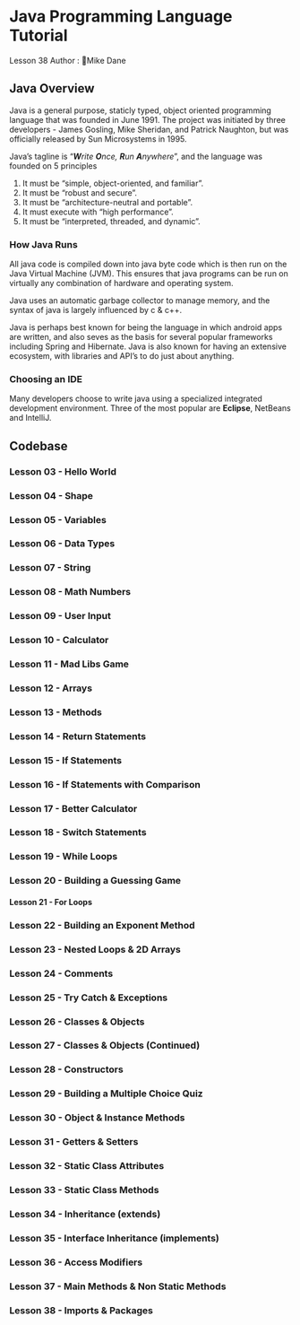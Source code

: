 # Java Programming Language Tutorial

Lesson 38
Author : 🦒Mike Dane

## Java Overview

Java is a general purpose, staticly typed, object oriented programming language that was founded in June 1991. The project was initiated by three developers - James Gosling, Mike Sheridan, and Patrick Naughton, but was officially released by Sun Microsystems in 1995.

Java’s tagline is “***W**rite **O**nce, **R**un **A**nywhere*”, and the language was founded on 5 principles

1. It must be “simple, object-oriented, and familiar”.
2. It must be “robust and secure”.
3. It must be “architecture-neutral and portable”.
4. It must execute with “high performance”.
5. It must be “interpreted, threaded, and dynamic”.

### How Java Runs

All java code is compiled down into java byte code which is then run on the Java Virtual Machine (JVM). This ensures that java programs can be run on virtually any combination of hardware and operating system.

Java uses an automatic garbage collector to manage memory, and the syntax of java is largely influenced by c & c++.

Java is perhaps best known for being the language in which android apps are written, and also seves as the basis for several popular frameworks including Spring and Hibernate. Java is also known for having an extensive ecosystem, with libraries and API’s to do just about anything.

### Choosing an IDE

Many developers choose to write java using a specialized integrated development environment. Three of the most popular are **Eclipse**, NetBeans and IntelliJ.

## Codebase

### Lesson 03 - Hello World

### Lesson 04 - Shape

### Lesson 05 - Variables

### Lesson 06 - Data Types

### Lesson 07 - String

### Lesson 08 - Math Numbers

### Lesson 09 - User Input

### Lesson 10 - Calculator

### Lesson 11 - Mad Libs Game

### Lesson 12 - Arrays

### Lesson 13 - Methods

### Lesson 14 - Return Statements

### Lesson 15 - If Statements

### Lesson 16 - If Statements with Comparison

### Lesson 17 - Better Calculator

### Lesson 18 - Switch Statements

### Lesson 19 - While Loops

### Lesson 20 - Building a Guessing Game

#### Lesson 21 - For Loops

### Lesson 22 - Building an Exponent Method

### Lesson 23 - Nested Loops & 2D Arrays

### Lesson 24 - Comments

### Lesson 25 - Try Catch & Exceptions

### Lesson 26 - Classes & Objects

### Lesson 27 - Classes & Objects (Continued)

### Lesson 28 - Constructors

### Lesson 29 - Building a Multiple Choice Quiz

### Lesson 30 - Object & Instance Methods

### Lesson 31 - Getters & Setters

### Lesson 32 - Static Class Attributes

### Lesson 33 - Static Class Methods

### Lesson 34 - Inheritance (extends)

### Lesson 35 - Interface Inheritance (implements)

### Lesson 36 - Access Modifiers

### Lesson 37 - Main Methods & Non Static Methods

### Lesson 38 - Imports & Packages